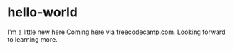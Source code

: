 # hello-world
I'm a little new here
Coming here via freecodecamp.com. Looking forward to learning more.
